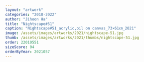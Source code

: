 ```yaml
---
layout: "artwork"
categories: "2018-2022"
author: "Jihoon Ha"
title: "Nightscape#51"
caption: "Nightscape#51_acrylic,oil on canvas_73×61㎝_2021"
image: /assets/images/artworks/2021/nightscape-51.jpg
thumb: /assets/images/artworks/2021/thumbs/nightscape-51.jpg
order: 22010551
sizeScore: 04
orderByYear: 2021057
---
```

